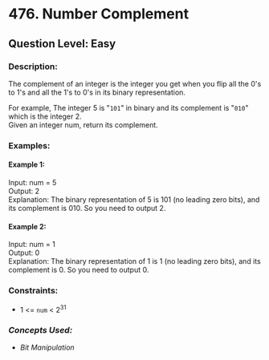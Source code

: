 # 476. Number Complement
## Question Level: Easy
### Description:
The complement of an integer is the integer you get when you flip all the 0's to 1's and all the 1's to 0's in its binary representation.

For example, The integer 5 is "`101`" in binary and its complement is "`010`" which is the integer 2.  
Given an integer num, return its complement.

### Examples:
#### Example 1:

Input: num = 5  
Output: 2  
Explanation: The binary representation of 5 is 101 (no leading zero bits), and its complement is 010. So you need to output 2.   
#### Example 2:

Input: num = 1  
Output: 0  
Explanation: The binary representation of 1 is 1 (no leading zero bits), and its complement is 0. So you need to output 0.  

### Constraints:

- 1 <= `num` < 2<sup>31</sup>

### <i>Concepts Used:
- Bit Manipulation</i>

